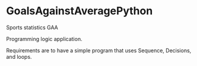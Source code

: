 # GoalsAgainstAveragePython
Sports statistics GAA

Programming logic application.

Requirements are to have a simple program that uses Sequence, Decisions, and loops. 

